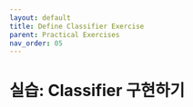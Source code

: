 ```yaml
---
layout: default
title: Define Classifier Exercise
parent: Practical Exercises
nav_order: 05
---
```


# 실습: Classifier 구현하기

